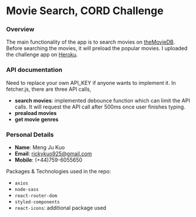 # Movie Search, CORD Challenge

### Overview 
The main functionality of the app is to search movies on [theMovieDB]. Before searching the movies, it will preload the popular movies. I uploaded the challenge app on [Heroku].

### API documentation
Need to replace your own API_KEY if anyone wants to implement it.
In fetcher.js, there are three API calls, 
- **search movies**: implemented debounce function which can limit the API calls. It will request the API call after 500ms once user finishes typing.
- **preaload movies**
- **get movie genres**

### Personal Details
- **Name**: Meng Ju Kuo
- **Email**: rickykuo925@gmail.com
- **Mobile**: (+44)759-6055650

Packages & Technologies used in the repo:
- `axios`
- `node-sass`
- `react-router-dom`
- `styled-components`
- `react-icons`: additional package used

[theMovieDB]: <https://www.themoviedb.org/documentation/api>
[Heroku]: <https://cord-movie-search.herokuapp.com/discover>